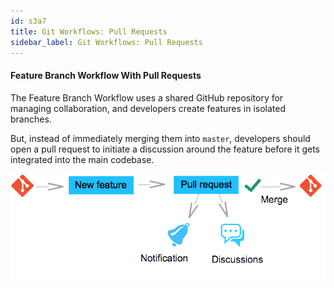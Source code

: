 ```yaml
---
id: s3a7
title: Git Workflows: Pull Requests
sidebar_label: Git Workflows: Pull Requests
---
```

#### Feature Branch Workflow With Pull Requests


The Feature Branch Workflow uses a shared GitHub repository for managing collaboration, and developers create features in isolated branches.


But, instead of immediately merging them into `master`, developers should open a pull request to initiate a discussion around the feature before it gets integrated into the main codebase.


![xxx](https://raw.githubusercontent.com/ChickenKyiv/awesome-git-article/master/img/PR/git-pull-request.png)
